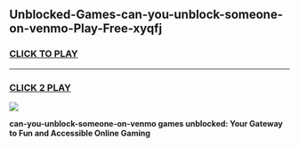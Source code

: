 
## Unblocked-Games-can-you-unblock-someone-on-venmo-Play-Free-xyqfj
<h3>
<a href="https://premium76.site?title=can-you-unblock-someone-on-venmo&ref=20M">CLICK TO PLAY</a></h3>
<hr>

<h3>
<a href="https://premium76.site?title=can-you-unblock-someone-on-venmo&ref=20M">CLICK 2 PLAY</a>
  
</h3>

<a href="https://premium76.site?title=can-you-unblock-someone-on-venmo&ref=19M"><img src="https://clearcache.store/games.png"></a>


**can-you-unblock-someone-on-venmo games unblocked: Your Gateway to Fun and Accessible Online Gaming**
